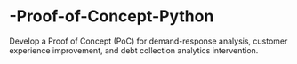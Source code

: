# -Proof-of-Concept-Python
Develop a Proof of Concept (PoC) for demand-response analysis, customer experience improvement, and debt collection analytics intervention.
